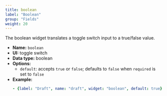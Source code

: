 ```yaml
---
title: boolean
label: "Boolean"
group: "Fields"
weight: 20
---
```


The boolean widget translates a toggle switch input to a true/false value.

- **Name:** `boolean`
- **UI:** toggle switch
- **Data type:** boolean
- **Options:**
  - `default`: accepts `true` or `false`; defaults to `false` when `required` is set to `false`
- **Example:**
    ```yaml
    - {label: "Draft", name: "draft", widget: "boolean", default: true}
    ```
